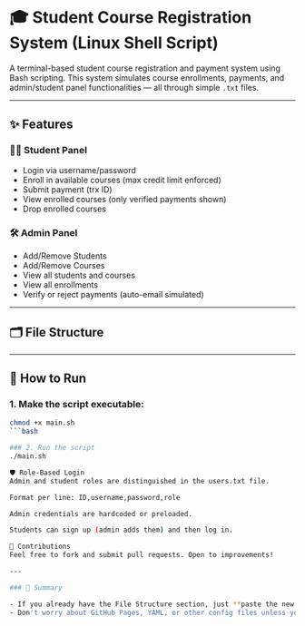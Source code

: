 # 🎓 Student Course Registration System (Linux Shell Script)

A terminal-based student course registration and payment system using Bash scripting. This system simulates course enrollments, payments, and admin/student panel functionalities — all through simple `.txt` files.

---

## ✨ Features

### 👨‍🎓 Student Panel
- Login via username/password
- Enroll in available courses (max credit limit enforced)
- Submit payment (trx ID)
- View enrolled courses (only verified payments shown)
- Drop enrolled courses

### 🛠️ Admin Panel
- Add/Remove Students
- Add/Remove Courses
- View all students and courses
- View all enrollments
- Verify or reject payments (auto-email simulated)

---

## 🗂️ File Structure

---

## 🚀 How to Run

### 1. Make the script executable:

```bash
chmod +x main.sh
```bash

### 2. Run the script
./main.sh

🛡️ Role-Based Login
Admin and student roles are distinguished in the users.txt file.

Format per line: ID,username,password,role

Admin credentials are hardcoded or preloaded.

Students can sign up (admin adds them) and then log in.

🤝 Contributions
Feel free to fork and submit pull requests. Open to improvements!

---

### 🔄 Summary

- If you already have the File Structure section, just **paste the new sections directly below it** in the same file.
- Don't worry about GitHub Pages, YAML, or other config files unless you're doing CI/CD or deployment — for now, the README is just a Markdown `.md` file meant to document your script.


